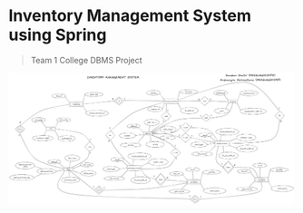 # Inventory Management System using Spring
> Team 1 College DBMS Project

![](assets/inventory_management_ERD.png)